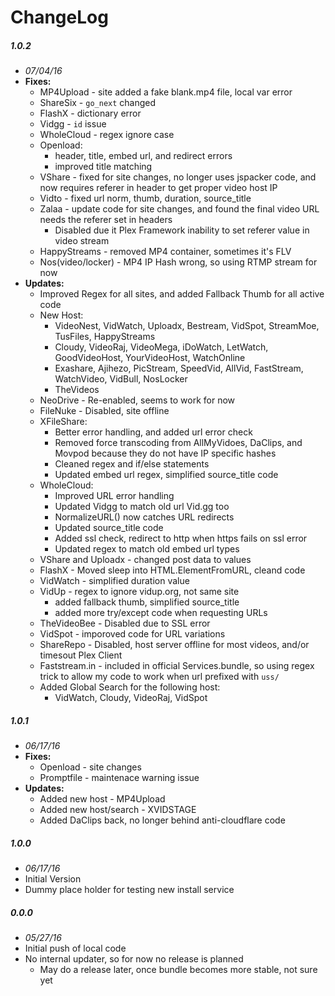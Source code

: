 # ChangeLog

##### 1.0.2
- _07/04/16_
- **Fixes:**
  - MP4Upload - site added a fake blank.mp4 file, local var error
  - ShareSix - `go_next` changed
  - FlashX - dictionary error
  - Vidgg - `id` issue
  - WholeCloud - regex ignore case
  - Openload:
    - header, title, embed url, and redirect errors
    - improved title matching
  - VShare - fixed for site changes, no longer uses jspacker code, and now requires referer in header to get proper video host IP
  - Vidto - fixed url norm, thumb, duration, source_title
  - Zalaa - update code for site changes, and found the final video URL needs the referer set in headers
    - Disabled due it Plex Framework inability to set referer value in video stream
  - HappyStreams - removed MP4 container, sometimes it's FLV
  - Nos(video/locker) - MP4 IP Hash wrong, so using RTMP stream for now
- **Updates:**
  - Improved Regex for all sites, and added Fallback Thumb for all active code
  - New Host:
    - VideoNest, VidWatch, Uploadx, Bestream, VidSpot, StreamMoe, TusFiles, HappyStreams
    - Cloudy, VideoRaj, VideoMega, iDoWatch, LetWatch, GoodVideoHost, YourVideoHost, WatchOnline
    - Exashare, Ajihezo, PicStream, SpeedVid, AllVid, FastStream, WatchVideo, VidBull, NosLocker
    - TheVideos
  - NeoDrive - Re-enabled, seems to work for now
  - FileNuke - Disabled, site offline
  - XFileShare:
    - Better error handling, and added url error check
    - Removed force transcoding from AllMyVidoes, DaClips, and Movpod because they do not have IP specific hashes
    - Cleaned regex and if/else statements
    - Updated embed url regex, simplified source_title code
  - WholeCloud:
    - Improved URL error handling
    - Updated Vidgg to match old url Vid.gg too
    - NormalizeURL() now catches URL redirects
    - Updated source_title code
    - Added ssl check, redirect to http when https fails on ssl error
    - Updated regex to match old embed url types
  - VShare and Uploadx - changed post data to values
  - FlashX - Moved sleep into HTML.ElementFromURL, cleand code
  - VidWatch - simplified duration value
  - VidUp - regex to ignore vidup.org, not same site
    - added fallback thumb, simplified source_title
    - added more try/except code when requesting URLs
  - TheVideoBee - Disabled due to SSL error
  - VidSpot - imporoved code for URL variations
  - ShareRepo - Disabled, host server offline for most videos, and/or timesout Plex Client
  - Faststream.in - included in official Services.bundle, so using regex trick to allow my code to work when url prefixed with `uss/`
  - Added Global Search for the following host:
    - VidWatch, Cloudy, VideoRaj, VidSpot

##### 1.0.1
- _06/17/16_
- **Fixes:**
  - Openload - site changes
  - Promptfile - maintenace warning issue
- **Updates:**
  - Added new host - MP4Upload
  - Added new host/search - XVIDSTAGE
  - Added DaClips back, no longer behind anti-cloudflare code

##### 1.0.0
- _06/17/16_
- Initial Version
- Dummy place holder for testing new install service

##### 0.0.0
- _05/27/16_
- Initial push of local code
- No internal updater, so for now no release is planned
  - May do a release later, once bundle becomes more stable, not sure yet
